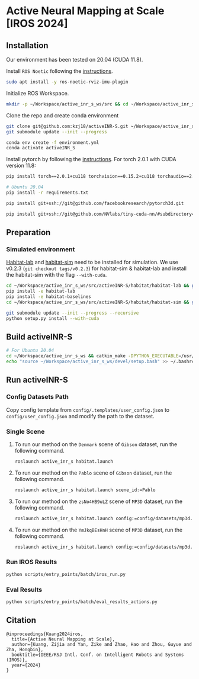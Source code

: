 # Active Neural Mapping at Scale [IROS 2024]

## Installation

Our environment has been tested on 20.04 (CUDA 11.8).

Install `ROS Noetic` following the [instructions](http://wiki.ros.org/noetic/Installation/Ubuntu).

```bash
sudo apt install -y ros-noetic-rviz-imu-plugin
```

Initialize ROS Workspace.

```bash
mkdir -p ~/Workspace/active_inr_s_ws/src && cd ~/Workspace/active_inr_s_ws/src && catkin_init_workspace
```

Clone the repo and create conda environment

```bash
git clone git@github.com:kzj18/activeINR-S.git ~/Workspace/active_inr_s_ws/src/activeINR-S && cd ~/Workspace/active_inr_s_ws/src/activeINR-S
git submodule update --init --progress

conda env create -f environment.yml
conda activate activeINR_S
```

Install pytorch by following the [instructions](https://pytorch.org/get-started/locally/). For torch 2.0.1 with CUDA version 11.8:

```bash
pip install torch==2.0.1+cu118 torchvision==0.15.2+cu118 torchaudio==2.0.2+cu118 --extra-index-url https://download.pytorch.org/whl/cu118

# Ubuntu 20.04
pip install -r requirements.txt

pip install git+ssh://git@github.com/facebookresearch/pytorch3d.git

pip install git+ssh://git@github.com/NVlabs/tiny-cuda-nn/#subdirectory=bindings/torch
```

## Preparation

### Simulated environment

[Habitat-lab](https://github.com/facebookresearch/habitat-lab) and [habitat-sim](https://github.com/facebookresearch/habitat-sim) need to be installed for simulation. We use v0.2.3 (`git checkout tags/v0.2.3`) for habitat-sim & habitat-lab and install the habitat-sim with the flag `--with-cuda`.

```bash
cd ~/Workspace/active_inr_s_ws/src/activeINR-S/habitat/habitat-lab && git checkout tags/v0.2.3
pip install -e habitat-lab
pip install -e habitat-baselines
cd ~/Workspace/active_inr_s_ws/src/activeINR-S/habitat/habitat-sim && git checkout tags/v0.2.3

git submodule update --init --progress --recursive
python setup.py install --with-cuda
```

## Build activeINR-S

```bash
# For Ubuntu 20.04
cd ~/Workspace/active_inr_s_ws && catkin_make -DPYTHON_EXECUTABLE=/usr/bin/python3
echo "source ~/Workspace/active_inr_s_ws/devel/setup.bash" >> ~/.bashrc
```

## Run activeINR-S

### Config Datasets Path

Copy config template from `config/.templates/user_config.json` to `config/user_config.json` and modify the path to the dataset.

### Single Scene

1. To run our method on the `Denmark` scene of `Gibson` dataset, run the following command.

    ```bash
    roslaunch active_inr_s habitat.launch
    ```

2. To run our method on the `Pablo` scene of `Gibson` dataset, run the following command.

    ```bash
    roslaunch active_inr_s habitat.launch scene_id:=Pablo
    ```

3. To run our method on the `zsNo4HB9uLZ` scene of `MP3D` dataset, run the following command.

    ```bash
    roslaunch active_inr_s habitat.launch config:=config/datasets/mp3d.json
    ```

4. To run our method on the `YmJkqBEsHnH` scene of `MP3D` dataset, run the following command.

    ```bash
    roslaunch active_inr_s habitat.launch config:=config/datasets/mp3d.json scene_id:=YmJkqBEsHnH
    ```

### Run IROS Results

```bash
python scripts/entry_points/batch/iros_run.py
```

### Eval Results

```bash
python scripts/entry_points/batch/eval_results_actions.py
```

## Citation

```
@inproceedings{Kuang2024iros,
  title={Active Neural Mapping at Scale},
  author={Kuang, Zijia and Yan, Zike and Zhao, Hao and Zhou, Guyue and Zha, Hongbin},
  booktitle={IEEE/RSJ Intl. Conf. on Intelligent Robots and Systems (IROS)},
  year={2024}
}
```
